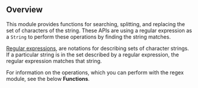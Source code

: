## Overview

This module provides functions for searching, splitting, and replacing the set of characters of the string. These APIs are using a 
regular expression as a `String` to perform these operations by finding the string matches.

[Regular expressions](https://en.wikipedia.org/wiki/Regular_expression), are notations for describing sets of 
character strings. If a particular string is in the set described by a regular expression, the regular expression matches that string.

For information on the operations, which you can perform with the regex module, see the below **Functions**.
